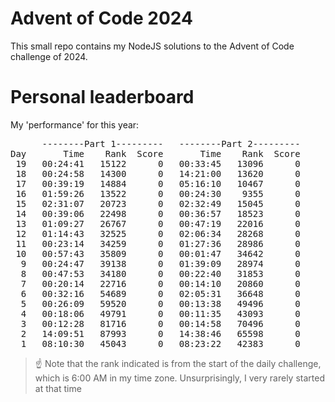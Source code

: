 # Advent of Code 2024
This small repo contains my NodeJS solutions to the Advent of Code challenge of 2024.

# Personal leaderboard

My 'performance' for this year:
<pre>
      --------Part 1---------   --------Part 2---------
Day       Time    Rank  Score       Time    Rank  Score
 19   00:24:41   15122      0   00:33:45   13096      0
 18   00:24:58   14300      0   14:21:00   13620      0
 17   00:39:19   14884      0   05:16:10   10467      0
 16   01:59:26   13522      0   00:24:30    9355      0
 15   02:31:07   20723      0   02:32:49   15045      0
 14   00:39:06   22498      0   00:36:57   18523      0
 13   01:09:27   26767      0   00:47:19   22016      0
 12   01:14:43   32525      0   02:06:34   28268      0
 11   00:23:14   34259      0   01:27:36   28986      0
 10   00:57:43   35809      0   00:01:47   34642      0
  9   00:24:47   39138      0   01:39:09   28974      0
  8   00:47:53   34180      0   00:22:40   31853      0
  7   00:20:14   22716      0   00:14:10   20860      0
  6   00:32:16   54689      0   02:05:31   36648      0
  5   00:26:09   59520      0   00:13:38   49496      0
  4   00:18:06   49791      0   00:11:35   43093      0
  3   00:12:28   81716      0   00:14:58   70496      0
  2   14:09:51   87993      0   14:38:46   65598      0
  1   08:10:30   45043      0   08:23:22   42383      0
</pre>

> :point_up: Note that the rank indicated is from the start of the daily challenge, which is 6:00 AM in my time zone. Unsurprisingly, I very rarely started at that time
